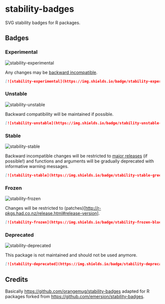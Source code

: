 # stability-badges

SVG stability badges for R packages.

## Badges

### Experimental
![stability-experimental](https://img.shields.io/badge/stability-experimental-orange.svg)

Any changes may be [backward incompatible](http://r-pkgs.had.co.nz/release.html#compatibility). 

```markdown
[![stability-experimental](https://img.shields.io/badge/stability-experimental-orange.svg)](https://github.com/joethorley/stability-badges#experimental)
```

### Unstable
![stability-unstable](https://img.shields.io/badge/stability-unstable-yellow.svg)

Backward compatibility will be maintained if possible.

```markdown
[![stability-unstable](https://img.shields.io/badge/stability-unstable-yellow.svg)](https://github.com/joethorley/stability-badges#unstable)
```

### Stable
![stability-stable](https://img.shields.io/badge/stability-stable-green.svg)

Backward incompatible changes will be restricted to [major releases](http://r-pkgs.had.co.nz/release.html#release-version) (if possible!) and functions and arguments will be gradually deprecated with informative warning messages.

```markdown
[![stability-stable](https://img.shields.io/badge/stability-stable-green.svg)](https://github.com/joethorley/stability-badges#stable)
```

### Frozen
![stability-frozen](https://img.shields.io/badge/stability-frozen-blue.svg)

Changes will be restricted to (patches)[http://r-pkgs.had.co.nz/release.html#release-version].

```markdown
[![stability-frozen](https://img.shields.io/badge/stability-frozen-blue.svg)](https://github.com/joethorley/stability-badges#frozen)
```

### Deprecated
![stability-deprecated](https://img.shields.io/badge/stability-deprecated-red.svg)

This package is not maintained and should not be used anymore.

```markdown
[![stability-deprecated](https://img.shields.io/badge/stability-deprecated-red.svg)](https://github.com/joethorley/stability-badges#deprecated)
```

## Credits

Basically https://github.com/orangemug/stability-badges adapted for R packages forked from https://github.com/emersion/stability-badges.
